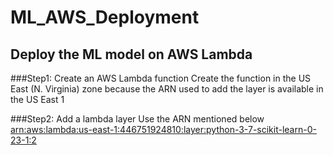 # ML_AWS_Deployment

## Deploy the ML model on AWS Lambda

###Step1: Create an AWS Lambda function
Create the function in the US East (N. Virginia) zone because the ARN used to add the layer is available in the US East 1</br>

###Step2: Add a lambda layer
Use the ARN mentioned below</br>
<U>arn:aws:lambda:us-east-1:446751924810:layer:python-3-7-scikit-learn-0-23-1:2</U></br>


